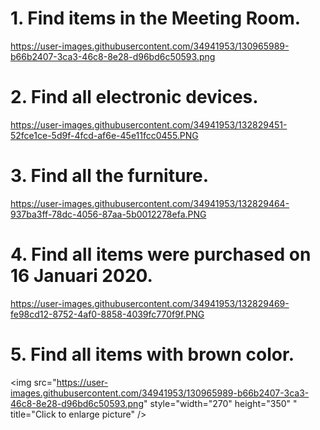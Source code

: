 # 1. Find items in the Meeting Room.
https://user-images.githubusercontent.com/34941953/130965989-b66b2407-3ca3-46c8-8e28-d96bd6c50593.png

# 2. Find all electronic devices.
https://user-images.githubusercontent.com/34941953/132829451-52fce1ce-5d9f-4fcd-af6e-45e11fcc0455.PNG

# 3. Find all the furniture.
https://user-images.githubusercontent.com/34941953/132829464-937ba3ff-78dc-4056-87aa-5b0012278efa.PNG

# 4. Find all items were purchased on 16 Januari 2020.
https://user-images.githubusercontent.com/34941953/132829469-fe98cd12-8752-4af0-8858-4039fc770f9f.PNG

# 5. Find all items with brown color.
<img src="https://user-images.githubusercontent.com/34941953/130965989-b66b2407-3ca3-46c8-8e28-d96bd6c50593.png" style="width="270" height="350" " title="Click to enlarge picture" />

